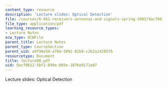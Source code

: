 ```yaml
---
content_type: resource
description: 'Lecture slides: Optical Detection'
file: /courses/6-661-receivers-antennas-and-signals-spring-2003/9acf06125bf2899e005e1876e0171a07_lecture08.pdf
file_type: application/pdf
learning_resource_types:
- Lecture Notes
ocw_type: OCWFile
parent_title: Lecture Notes
parent_type: CourseSection
parent_uid: a9f98e5d-a76d-5892-82b8-c2b2a1428576
resourcetype: Document
title: lecture08.pdf
uid: 9acf0612-5bf2-899e-005e-1876e0171a07
---
```

Lecture slides: Optical Detection

